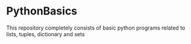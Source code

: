 # PythonBasics

This repository completely consists of basic python programs related to lists, tuples, dictionary and sets
